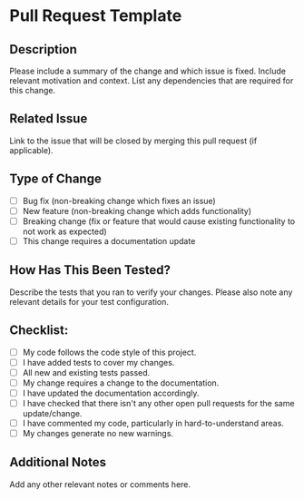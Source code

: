 # Pull Request Template

## Description

Please include a summary of the change and which issue is fixed. Include relevant motivation and context. List any dependencies that are required for this change.

## Related Issue

Link to the issue that will be closed by merging this pull request (if applicable).

## Type of Change

-   [ ] Bug fix (non-breaking change which fixes an issue)
-   [ ] New feature (non-breaking change which adds functionality)
-   [ ] Breaking change (fix or feature that would cause existing functionality to not work as expected)
-   [ ] This change requires a documentation update

## How Has This Been Tested?

Describe the tests that you ran to verify your changes. Please also note any relevant details for your test configuration.

## Checklist:

-   [ ] My code follows the code style of this project.
-   [ ] I have added tests to cover my changes.
-   [ ] All new and existing tests passed.
-   [ ] My change requires a change to the documentation.
-   [ ] I have updated the documentation accordingly.
-   [ ] I have checked that there isn't any other open pull requests for the same update/change.
-   [ ] I have commented my code, particularly in hard-to-understand areas.
-   [ ] My changes generate no new warnings.

## Additional Notes

Add any other relevant notes or comments here.
